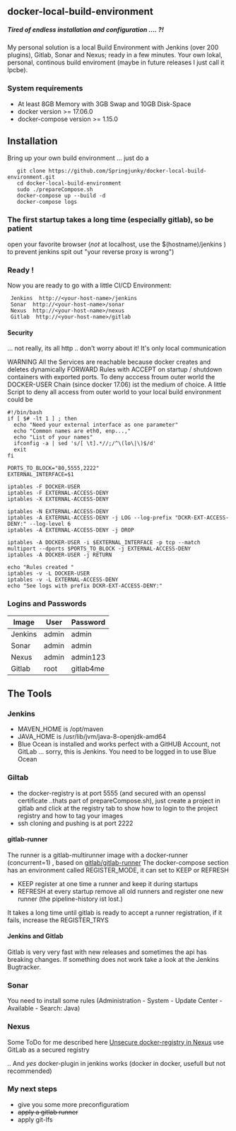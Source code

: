 ## docker-local-build-environment

##### Tired of endless installation and configuration .... ?! 

My personal solution is a local Build Environment with Jenkins (over 200 plugins), Gitlab, Sonar and Nexus; ready in a few minutes.
Your own lokal, personal, continous build enviroment (maybe in future releases I just call it lpcbe).

### System requirements
* At least 8GB Memory with 3GB Swap and 10GB Disk-Space
* docker version >= 17.06.0
* docker-compose version >= 1.15.0

## Installation
Bring up your own build environment ... just do a
```
   git clone https://github.com/Springjunky/docker-local-build-environment.git
   cd docker-local-build-environment
   sudo ./prepareCompose.sh 
   docker-compose up --build -d
   docker-compose logs 
```
### The first startup takes a long time (especially gitlab), so be patient

open your favorite browser (_not_ at localhost, use the $(hostname)/jenkins ) 
to prevent jenkins spit out "your reverse proxy is wrong")

### Ready !

Now you are ready to go with a little CI/CD Environment:
```
 Jenkins  http://<your-host-name>/jenkins
 Sonar  http://<your-host-name>/sonar
 Nexus  http://<your-host-name>/nexus
 Gitlab  http://<your-host-name>/gitlab
```
#### Security
... not really, its all http .. don't worry about it! It's only local communication

WARNING
All the Services are reachable because docker creates and deletes dynamically FORWARD Rules with ACCEPT on startup / shutdown containers with exported ports.
To deny acccess froum outer world the DOCKER-USER Chain (since docker 17.06) ist the medium of choice.
A little Script to deny all access from outer world to your local build environment could be
```
#!/bin/bash
if [ $# -lt 1 ] ; then
  echo "Need your external interface as one parameter"
  echo "Common names are eth0, enp...,"
  echo "List of your names"
  ifconfig -a | sed 's/[ \t].*//;/^\(lo\|\)$/d'
  exit
fi

PORTS_TO_BLOCK="80,5555,2222"
EXTERNAL_INTERFACE=$1

iptables -F DOCKER-USER
iptables -F EXTERNAL-ACCESS-DENY
iptables -X EXTERNAL-ACCESS-DENY

iptables -N EXTERNAL-ACCESS-DENY
iptables -A EXTERNAL-ACCESS-DENY -j LOG --log-prefix "DCKR-EXT-ACCESS-DENY:" --log-level 6
iptables -A EXTERNAL-ACCESS-DENY -j DROP

iptables -A DOCKER-USER -i $EXTERNAL_INTERFACE -p tcp --match multiport --dports $PORTS_TO_BLOCK -j EXTERNAL-ACCESS-DENY 
iptables -A DOCKER-USER -j RETURN

echo "Rules created "
iptables -v -L DOCKER-USER
iptables -v -L EXTERNAL-ACCESS-DENY
echo "See logs with prefix DCKR-EXT-ACCESS-DENY:"
```


### Logins and Passwords

|Image  |  User  |  Password |
|---|---|---|
|Jenkins| admin| admin |
|Sonar|admin|admin|
|Nexus   | admin | admin123 |
|Gitlab  | root  | gitlab4me |

## The Tools
### Jenkins

* MAVEN_HOME is /opt/maven
* JAVA_HOME is /usr/lib/jvm/java-8-openjdk-amd64
* Blue Ocean is installed and works perfect with a GitHUB Account, not GitLab ... sorry, this is Jenkins.
  You need to be logged in to use Blue Ocean

###  Giltab

* the docker-registry is at port 5555 (and secured with an openssl certificate ..thats part of 
  prepareCompose.sh), just create a project in gitlab and click at the  registry tab to show 
  how to login to the project registry and how to tag your images
* ssh cloning and pushing is at port 2222
 
#### gitlab-runner
The runner is a gitlab-multirunner image with a docker-runner (concurrent=1) , based on [gitlab/gitlab-runner][2]  The docker-compose section has an environment called
REGISTER_MODE, it can set to KEEP or REFRESH
* KEEP register at one time a runner and keep it during startups
* REFRESH at every startup remove all old runners and register one new runner (the pipeline-history ist lost.)

It takes a long time until gitlab is ready to accept a runner registration, if it fails, increase the REGISTER_TRYS



#### Jenkins and Gitlab

Gitlab is very very fast with new releases and sometimes the api has breaking changes. If something does not work take a look at the Jenkins Bugtracker.

### Sonar
You need to install some rules (Administration - System - Update Center - Available - Search: Java)

### Nexus
Some ToDo for me described here
[Unsecure docker-registry in Nexus][1]
use GitLab as a secured registry

..
And _yes_ docker-plugin in jenkins works (docker in docker, usefull but not recommended)


### My next steps

* give you some more preconfiguratiom
* ~~apply a gitlab runner~~
* apply git-lfs



[1]: https://support.sonatype.com/hc/en-us/articles/217542177-Using-Self-Signed-Certificates-with-Nexus-Repository-Manager-and-Docker-Daemon
[2]: https://hub.docker.com/r/gitlab/gitlab-runner/
